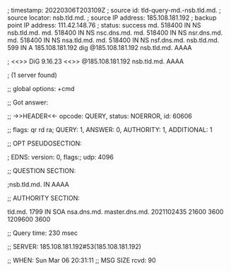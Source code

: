 ; timestamp: 20220306T203109Z
; source id: tld-query-md.-nsb.tld.md.
; source locator: nsb.tld.md.
; source IP address: 185.108.181.192
; backup point IP address: 111.42.148.76
; status: success
md.			518400	IN	NS	nsb.tld.md.md.			518400	IN	NS	nsc.dns.md.md.			518400	IN	NS	nsr.dns.md.md.			518400	IN	NS	nsa.tld.md.md.			518400	IN	NS	nsf.dns.md.nsb.tld.md.		599	IN	A	185.108.181.192dig @185.108.181.192 nsb.tld.md. AAAA

; <<>> DiG 9.16.23 <<>> @185.108.181.192 nsb.tld.md. AAAA
; (1 server found)
;; global options: +cmd
;; Got answer:
;; ->>HEADER<<- opcode: QUERY, status: NOERROR, id: 60606
;; flags: qr rd ra; QUERY: 1, ANSWER: 0, AUTHORITY: 1, ADDITIONAL: 1

;; OPT PSEUDOSECTION:
; EDNS: version: 0, flags:; udp: 4096
;; QUESTION SECTION:
;nsb.tld.md.			IN	AAAA

;; AUTHORITY SECTION:
tld.md.			1799	IN	SOA	nsa.dns.md. master.dns.md. 2021102435 21600 3600 1209600 3600

;; Query time: 230 msec
;; SERVER: 185.108.181.192#53(185.108.181.192)
;; WHEN: Sun Mar 06 20:31:11 ;; MSG SIZE  rcvd: 90

